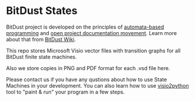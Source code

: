 # BitDust States

BitDust project is developed on the principles of [automata-based programming](https://en.wikipedia.org/wiki/automata-based_programming) and [open project documentation movement](http://is.ifmo.ru/english/).
Learn more about that from [BitDust Wiki](https://bitdust.io/wiki/automats.html).

This repo stores Microsoft Visio vector files with transition graphs for all BitDust finite state machines.

Also we store copies in PNG and PDF format for each .vsd file here.

Please contact us if you have any qustions about how to use State Machines in your development. You can also learn how to use [visio2python](https://github.com/vesellov/visio2python) tool to "paint & run" your program in a few steps.
